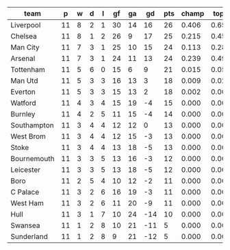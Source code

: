 |    team     | p  | w | d | l | gf | ga | gd  | pts | champ | top2  | top3  | top4  |  5-7  | bot4  | bot3  | bot2  |
|-------------|----|---|---|---|----|----|-----|-----|-------|-------|-------|-------|-------|-------|-------|-------|
| Liverpool   | 11 | 8 | 2 | 1 | 30 | 14 |  16 |  26 | 0.406 | 0.658 | 0.830 | 0.926 | 0.068 | 0.000 | 0.000 | 0.000|
| Chelsea     | 11 | 8 | 1 | 2 | 26 |  9 |  17 |  25 | 0.215 | 0.459 | 0.685 | 0.845 | 0.138 | 0.000 | 0.000 | 0.000|
| Man City    | 11 | 7 | 3 | 1 | 25 | 10 |  15 |  24 | 0.113 | 0.289 | 0.496 | 0.721 | 0.234 | 0.000 | 0.000 | 0.000|
| Arsenal     | 11 | 7 | 3 | 1 | 24 | 11 |  13 |  24 | 0.239 | 0.493 | 0.720 | 0.868 | 0.118 | 0.000 | 0.000 | 0.000|
| Tottenham   | 11 | 5 | 6 | 0 | 15 |  6 |   9 |  21 | 0.015 | 0.055 | 0.136 | 0.284 | 0.474 | 0.005 | 0.003 | 0.001|
| Man Utd     | 11 | 5 | 3 | 3 | 16 | 13 |   3 |  18 | 0.009 | 0.028 | 0.075 | 0.168 | 0.453 | 0.014 | 0.007 | 0.003|
| Everton     | 11 | 5 | 3 | 3 | 15 | 13 |   2 |  18 | 0.002 | 0.009 | 0.026 | 0.073 | 0.327 | 0.049 | 0.028 | 0.013|
| Watford     | 11 | 4 | 3 | 4 | 15 | 19 |  -4 |  15 | 0.000 | 0.003 | 0.007 | 0.021 | 0.172 | 0.142 | 0.090 | 0.051|
| Burnley     | 11 | 4 | 2 | 5 | 11 | 15 |  -4 |  14 | 0.000 | 0.001 | 0.002 | 0.010 | 0.114 | 0.215 | 0.148 | 0.087|
| Southampton | 11 | 3 | 4 | 4 | 12 | 12 |   0 |  13 | 0.000 | 0.001 | 0.004 | 0.015 | 0.136 | 0.185 | 0.123 | 0.067|
| West Brom   | 11 | 3 | 4 | 4 | 12 | 15 |  -3 |  13 | 0.000 | 0.001 | 0.004 | 0.012 | 0.116 | 0.212 | 0.143 | 0.082|
| Stoke       | 11 | 3 | 4 | 4 | 13 | 18 |  -5 |  13 | 0.000 | 0.001 | 0.004 | 0.013 | 0.126 | 0.197 | 0.137 | 0.079|
| Bournemouth | 11 | 3 | 3 | 5 | 13 | 16 |  -3 |  12 | 0.000 | 0.000 | 0.002 | 0.006 | 0.082 | 0.281 | 0.205 | 0.127|
| Leicester   | 11 | 3 | 3 | 5 | 13 | 18 |  -5 |  12 | 0.000 | 0.001 | 0.003 | 0.012 | 0.111 | 0.218 | 0.149 | 0.086|
| Boro        | 11 | 2 | 5 | 4 | 10 | 12 |  -2 |  11 | 0.000 | 0.001 | 0.003 | 0.010 | 0.109 | 0.226 | 0.162 | 0.098|
| C Palace    | 11 | 3 | 2 | 6 | 16 | 19 |  -3 |  11 | 0.000 | 0.000 | 0.002 | 0.009 | 0.089 | 0.262 | 0.187 | 0.111|
| West Ham    | 11 | 3 | 2 | 6 | 11 | 20 |  -9 |  11 | 0.000 | 0.000 | 0.001 | 0.004 | 0.053 | 0.389 | 0.290 | 0.191|
| Hull        | 11 | 3 | 1 | 7 | 10 | 24 | -14 |  10 | 0.000 | 0.000 | 0.000 | 0.003 | 0.045 | 0.394 | 0.301 | 0.202|
| Swansea     | 11 | 1 | 2 | 8 | 10 | 21 | -11 |   5 | 0.000 | 0.000 | 0.001 | 0.002 | 0.033 | 0.471 | 0.375 | 0.265|
| Sunderland  | 11 | 1 | 2 | 8 |  9 | 21 | -12 |   5 | 0.000 | 0.000 | 0.000 | 0.000 | 0.007 | 0.738 | 0.652 | 0.535|
